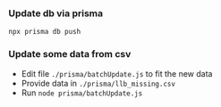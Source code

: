 ### Update db via prisma
```npx prisma db push```

### Update some data from csv
- Edit file `./prisma/batchUpdate.js` to fit the new data
- Provide data in `./prisma/llb_missing.csv`
- Run `node prisma/batchUpdate.js`
